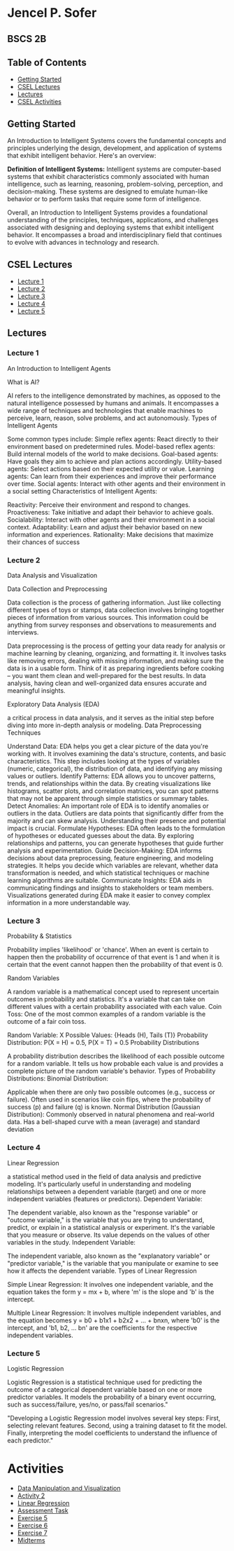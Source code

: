<h1>Jencel P. Sofer</h1>
<h2>BSCS 2B</h2>

<div id="table of contents">
<h2>Table of Contents</h2>
<ul>
  <li><a href="#getting-started">Getting Started</a></li>
  <li><a href="#csel-lectures">CSEL Lectures</a></li>
  <li><a href="#lectures">Lectures</a></li>
  <li><a href="#csel-activities">CSEL Activities</a></li>
</ul>
</div>

<h2 id="getting-started">Getting Started</h2>
<p>An Introduction to Intelligent Systems covers the fundamental concepts and principles underlying the design, development, and application of systems that exhibit intelligent behavior. Here's an overview:</p>
<p><strong>Definition of Intelligent Systems:</strong> Intelligent systems are computer-based systems that exhibit characteristics commonly associated with human intelligence, such as learning, reasoning, problem-solving, perception, and decision-making. These systems are designed to emulate human-like behavior or to perform tasks that require some form of intelligence.</p>
<p>Overall, an Introduction to Intelligent Systems provides a foundational understanding of the principles, techniques, applications, and challenges associated with designing and deploying systems that exhibit intelligent behavior. It encompasses a broad and interdisciplinary field that continues to evolve with advances in technology and research.</p>

<h2 id="csel-lectures">CSEL Lectures</h2>
<ul>
  <li><a href="#lecture-1">Lecture 1</a></li>
  <li><a href="#lecture-2">Lecture 2</a></li>
  <li><a href="#lecture-3">Lecture 3</a></li>
  <li><a href="#lecture-4">Lecture 4</a></li>
  <li><a href="#lecture-5">Lecture 5</a></li>
</ul>

<h2 id="lectures">Lectures</h2>

<h3 id="lecture-1">Lecture 1</h3>
<p>An Introduction to Intelligent Agents</p>
<p>What is AI?

AI refers to the intelligence demonstrated by machines, as opposed to the natural intelligence possessed by humans and animals. It encompasses a wide range of techniques and technologies that enable machines to perceive, learn, reason, solve problems, and act autonomously.
Types of Intelligent Agents

Some common types include: Simple reflex agents: React directly to their environment based on predetermined rules. Model-based reflex agents: Build internal models of the world to make decisions. Goal-based agents: Have goals they aim to achieve and plan actions accordingly. Utility-based agents: Select actions based on their expected utility or value. Learning agents: Can learn from their experiences and improve their performance over time. Social agents: Interact with other agents and their environment in a social setting
Characteristics of Intelligent Agents:

Reactivity: Perceive their environment and respond to changes.
Proactiveness: Take initiative and adapt their behavior to achieve goals.
Socialability: Interact with other agents and their environment in a social context.
Adaptability: Learn and adjust their behavior based on new information and experiences.
Rationality: Make decisions that maximize their chances of success</p>

<h3 id="lecture-2">Lecture 2</h3>
<p>Data Analysis and Visualization</p>
<p>Data Collection and Preprocessing

Data collection is the process of gathering information. Just like collecting different types of toys or stamps, data collection involves bringing together pieces of information from various sources. This information could be anything from survey responses and observations to measurements and interviews.

Data preprocessing is the process of getting your data ready for analysis or machine learning by cleaning, organizing, and formatting it. It involves tasks like removing errors, dealing with missing information, and making sure the data is in a usable form. Think of it as preparing ingredients before cooking – you want them clean and well-prepared for the best results. In data analysis, having clean and well-organized data ensures accurate and meaningful insights.

Exploratory Data Analysis (EDA)

a critical process in data analysis, and it serves as the initial step before diving into more in-depth analysis or modeling.
Data Preprocessing Techniques

Understand Data: EDA helps you get a clear picture of the data you're working with. It involves examining the data's structure, contents, and basic characteristics. This step includes looking at the types of variables (numeric, categorical), the distribution of data, and identifying any missing values or outliers.
Identify Patterns: EDA allows you to uncover patterns, trends, and relationships within the data. By creating visualizations like histograms, scatter plots, and correlation matrices, you can spot patterns that may not be apparent through simple statistics or summary tables.
Detect Anomalies: An important role of EDA is to identify anomalies or outliers in the data. Outliers are data points that significantly differ from the majority and can skew analysis. Understanding their presence and potential impact is crucial.
Formulate Hypotheses: EDA often leads to the formulation of hypotheses or educated guesses about the data. By exploring relationships and patterns, you can generate hypotheses that guide further analysis and experimentation.
Guide Decision-Making: EDA informs decisions about data preprocessing, feature engineering, and modeling strategies. It helps you decide which variables are relevant, whether data transformation is needed, and which statistical techniques or machine learning algorithms are suitable.
Communicate Insights: EDA aids in communicating findings and insights to stakeholders or team members. Visualizations generated during EDA make it easier to convey complex information in a more understandable way.</p>

<h3 id="lecture-3">Lecture 3</h3>
<p>Probability & Statistics</p>
<p>Probability implies 'likelihood' or 'chance'. When an event is certain to happen then the probability of occurrence of that event is 1 and when it is certain that the event cannot happen then the probability of that event is 0.

Random Variables

A random variable is a mathematical concept used to represent uncertain outcomes in probability and statistics.
It's a variable that can take on different values with a certain probability associated with each value.
Coin Toss: One of the most common examples of a random variable is the outcome of a fair coin toss.

Random Variable: X
Possible Values: {Heads (H), Tails (T)}
Probability Distribution: P(X = H) = 0.5, P(X = T) = 0.5
Probability Distributions

A probability distribution describes the likelihood of each possible outcome for a random variable.
It tells us how probable each value is and provides a complete picture of the random variable's behavior.
Types of Probability Distributions: Binomial Distribution:

Applicable when there are only two possible outcomes (e.g., success or failure).
Often used in scenarios like coin flips, where the probability of success (p) and failure (q) is known. Normal Distribution (Gaussian Distribution):
Commonly observed in natural phenomena and real-world data.
Has a bell-shaped curve with a mean (average) and standard deviation</p>

<h3 id="lecture-4">Lecture 4</h3>
<p>Linear Regression</p>
<p> a statistical method used in the field of data analysis and predictive modeling. It's particularly useful in understanding and modeling relationships between a dependent variable (target) and one or more independent variables (features or predictors).
Dependent Variable:

The dependent variable, also known as the "response variable" or "outcome variable," is the variable that you are trying to understand, predict, or explain in a statistical analysis or experiment.
It's the variable that you measure or observe. Its value depends on the values of other variables in the study.
Independent Variable:

The independent variable, also known as the "explanatory variable" or "predictor variable," is the variable that you manipulate or examine to see how it affects the dependent variable.
Types of Linear Regression

Simple Linear Regression: It involves one independent variable, and the equation takes the form y = mx + b, where 'm' is the slope and 'b' is the intercept.

Multiple Linear Regression: It involves multiple independent variables, and the equation becomes y = b0 + b1x1 + b2x2 + ... + bnxn, where 'b0' is the intercept, and 'b1, b2, ... bn' are the coefficients for the respective independent variables.</p>

<h3 id="lecture-5">Lecture 5</h3>
<p>Logistic Regression</p>
<p>Logistic Regression is a statistical technique used for predicting the outcome of a categorical dependent variable based on one or more predictor variables. It models the probability of a binary event occurring, such as success/failure, yes/no, or pass/fail scenarios."

"Developing a Logistic Regression model involves several key steps: First, selecting relevant features. Second, using a training dataset to fit the model. Finally, interpreting the model coefficients to understand the influence of each predictor."</p>

<div id="csel-activities">
  <h1>Activities</h1>
<ul>
  <li><a href="DATAA/data.ipynb">Data Manipulation and Visualization</a></li>
  <li><a href="Activity 2/ActTwo.ipynb">Activity 2</a></li>
  <li><a href="Linear Regression/Linear.ipynb">Linear Regression</a></li>
  <li><a href="Assesment Task/AT.ipynb">Assessment Task</a></li>
  <li><a href="EXER 5/EXER.ipynb">Exercise 5</a></li>
  <li><a href="EXER 6/EXERR.ipynb">Exercise 6</a></li>
  <li><a href="EXER 7/EXERRR.ipynb">Exercise 7</a></li>
  <li><a href="MIDTERMS/MID.ipynb">Midterms</a></li>
</ul>
</div>

















  








 
